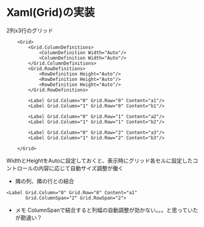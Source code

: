 # Xaml(Grid)の実装

2列x3行のグリッド
```
    <Grid>
        <Grid.ColumnDefinitions>
            <ColumnDefinition Width="Auto"/>
            <ColumnDefinition Width="Auto"/>
        </Grid.ColumnDefinitions>
        <Grid.RowDefinitions>
            <RowDefinition Height="Auto"/>
            <RowDefinition Height="Auto"/>
            <RowDefinition Height="Auto"/>
        </Grid.RowDefinitions>

        <Label Grid.Column="0" Grid.Row="0" Content="a1"/>
        <Label Grid.Column="1" Grid.Row="0" Content="b1"/>

        <Label Grid.Column="0" Grid.Row="1" Content="a2"/>
        <Label Grid.Column="1" Grid.Row="1" Content="b2"/>

        <Label Grid.Column="0" Grid.Row="2" Content="a3"/>
        <Label Grid.Column="1" Grid.Row="2" Content="b3"/>

    </Grid>
```
WidthとHeightをAutoに設定しておくと、表示時にグリッド各セルに設定したコントロールの内容に応じて自動サイズ調整が働く

- 隣の列、隣の行との結合
```
<Label Grid.Column="0" Grid.Row="0" Content="a1"
       Grid.ColumnSpan="2" Grid.RowSpan="2">
```

- メモ
ColumnSpanで結合すると列幅の自動調整が効かない。。。と思っていたが勘違い？